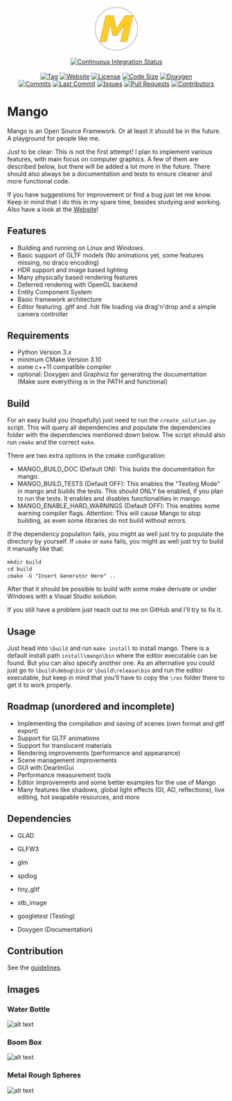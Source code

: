 <p align="center">
  <img src="res/textures/logo.png" width="20%">
</p>
<p align="center">
  <a href="https://github.com/Paul-Hi/Mango/actions?query=workflow%3A%22Continuous+Integration%22"><img alt="Continuous Integration Status" src="https://github.com/Paul-Hi/Mango/workflows/Continuous%20Integration/badge.svg"></a>
  <br>
  <br>
  <a href="https://github.com/Paul-Hi/Mango"><img alt="Tag" src="https://img.shields.io/github/tag/Paul-Hi/Mango.svg"></a>
  <a href="https://paul-hi.github.io/Mango/"><img alt="Website" src="https://img.shields.io/website-up-down-green-red/http/shields.io.svg"></a>
  <a href="https://github.com/Paul-Hi/Mango/blob/master/LICENSE"><img alt="License" src="https://badgen.net/github/license/Paul-Hi/Mango"></a>
  <a href="https://img.shields.io/github/languages/code-size/Paul-Hi/Mango.svg"><img alt="Code Size" src="https://img.shields.io/github/languages/code-size/Paul-Hi/Mango.svg"></a>
  <a href="https://www.doxygen.nl/index.html"><img alt="Doxygen" src="https://img.shields.io/badge/document-doxygen-brightgreen"></a>
  <br>
  <a href="https://github.com/Paul-Hi/Mango/graphs/commit-activity"><img alt="Commits" src="https://badgen.net/github/commits/Paul-Hi/Mango"></a>
  <a href="https://github.com/Paul-Hi/Mango/graphs/commit-activity"><img alt="Last Commit" src="https://badgen.net/github/last-commit/Paul-Hi/Mango"></a>
  <a href="https://github.com/Paul-Hi/Mango/issues/"><img alt="Issues" src="https://img.shields.io/github/issues/Paul-Hi/Mango.svg"></a>
  <a href="https://github.com/Paul-Hi/Mango/pull/"><img alt="Pull Requests" src="https://img.shields.io/github/issues-pr/Paul-Hi/Mango.svg"></a>
  <a href="https://github.com/Paul-Hi/Mango/graphs/contributors"><img alt="Contributors" src="https://img.shields.io/github/contributors/Paul-Hi/Mango.svg"></a>
</p>

# Mango

Mango is an Open Source Framework. Or at least it should be in the future.
A playground for people like me.

Just to be clear: This is not the first attempt!
I plan to implement various features, with main focus on computer graphics.
A few of them are described below, but there will be added a lot more in the future.
There should also always be a documentation and tests to ensure cleaner and more functional code.

If you have suggestions for improvement or find a bug just let me know.
Keep in mind that I do this in my spare time, besides studying and working.
Also have a look at the [Website](https://paul-hi.github.io/Mango/)!

## Features

* Building and running on Linux and Windows.
* Basic support of GLTF models (No animations yet, some features missing, no draco encoding)
* HDR support and image based lighting
* Many physically based rendering features
* Deferred rendering with OpenGL backend
* Entity Component System
* Basic framework architecture
* Editor featuring .gltf and .hdr file loading via drag'n'drop and a simple camera controller

## Requirements

* Python Version 3.x
* minimum CMake Version 3.10
* some c++11 compatible compiler
* optional: Doxygen and Graphviz for generating the documentation (Make sure everything is in the PATH and functional)

## Build

For an easy build you (hopefully) just need to run the ```create_solution.py``` script.
This will query all dependencies and populate the dependencies folder with the dependencies mentioned down below.
The script should also run ```cmake``` and the correct ```make```.

There are two extra options in the cmake configuration:
* MANGO_BUILD_DOC (Default ON): This builds the documentation for mango.
* MANGO_BUILD_TESTS (Default OFF): This enables the "Testing Mode" in mango and builds the tests. This should ONLY be enabled, if you plan to run the tests. It enables and disables functionalities in mango.
* MANGO_ENABLE_HARD_WARNINGS (Default OFF): This enables some warning compiler flags. Attention: This will cause Mango to stop building, as even some libraries do not build without errors.

If the dependency population fails, you might as well just try to populate the directory by yourself.
If ```cmake``` or ```make``` fails, you might as well just try to build it manually like that:

```console
mkdir build
cd build
cmake -G "Insert Generator Here" ..
```

After that it should be possible to build with some make derivate or under Windows with a Visual Studio solution.

If you still have a problem just reach out to me on GitHub and I'll try to fix it.

## Usage

Just head into ```\build``` and run ```make install``` to install mango.
There is a default install path ```install\mango\bin``` where the editor executable can be found. But you can also specify another one.
As an alternative you could just go to ```\build\debug\bin``` or ```\build\release\bin``` and run the editor executable, but keep in mind that you'll have to copy the ```\res``` folder there to get it to work properly.

## Roadmap (unordered and incomplete)

* Implementing the compilation and saving of scenes (own format and gltf export)
* Support for GLTF animations
* Support for translucent materials
* Rendering improvements (performance and appearance)
* Scene management improvements
* GUI with DearImGui
* Performance measurement tools
* Editor improvements and some better examples for the use of Mango
* Many features like shadows, global light effects (GI, AO, reflections), live editing, hot swapable resources, and more

## Dependencies

* GLAD
* GLFW3
* glm
* spdlog
* tiny_gltf
* stb_image

* googletest (Testing)
* Doxygen (Documentation)

## Contribution
See the [guidelines](https://github.com/Paul-Hi/Mango/blob/master/CONTRIBUTING.md).

## Images
### Water Bottle
![alt text](https://github.com/Paul-Hi/Mango/blob/master/show/water_bottle.png "Water Bottle")
### Boom Box
![alt text](https://github.com/Paul-Hi/Mango/blob/master/show/boom_box.png "Boom Box")
### Metal Rough Spheres
![alt text](https://github.com/Paul-Hi/Mango/blob/master/show/metal_rough_spheres.png "Metal Rough Spheres")
